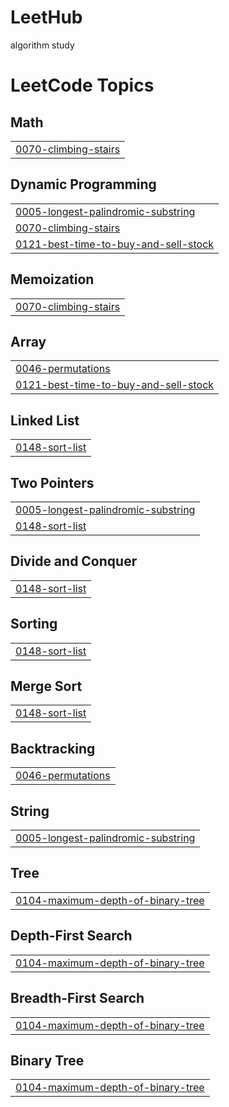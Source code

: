 # LeetHub
algorithm study

<!---LeetCode Topics Start-->
# LeetCode Topics
## Math
|  |
| ------- |
| [0070-climbing-stairs](https://github.com/changhee16/LeetCode/tree/master/0070-climbing-stairs) |
## Dynamic Programming
|  |
| ------- |
| [0005-longest-palindromic-substring](https://github.com/changhee16/LeetCode/tree/master/0005-longest-palindromic-substring) |
| [0070-climbing-stairs](https://github.com/changhee16/LeetCode/tree/master/0070-climbing-stairs) |
| [0121-best-time-to-buy-and-sell-stock](https://github.com/changhee16/LeetCode/tree/master/0121-best-time-to-buy-and-sell-stock) |
## Memoization
|  |
| ------- |
| [0070-climbing-stairs](https://github.com/changhee16/LeetCode/tree/master/0070-climbing-stairs) |
## Array
|  |
| ------- |
| [0046-permutations](https://github.com/changhee16/LeetCode/tree/master/0046-permutations) |
| [0121-best-time-to-buy-and-sell-stock](https://github.com/changhee16/LeetCode/tree/master/0121-best-time-to-buy-and-sell-stock) |
## Linked List
|  |
| ------- |
| [0148-sort-list](https://github.com/changhee16/LeetCode/tree/master/0148-sort-list) |
## Two Pointers
|  |
| ------- |
| [0005-longest-palindromic-substring](https://github.com/changhee16/LeetCode/tree/master/0005-longest-palindromic-substring) |
| [0148-sort-list](https://github.com/changhee16/LeetCode/tree/master/0148-sort-list) |
## Divide and Conquer
|  |
| ------- |
| [0148-sort-list](https://github.com/changhee16/LeetCode/tree/master/0148-sort-list) |
## Sorting
|  |
| ------- |
| [0148-sort-list](https://github.com/changhee16/LeetCode/tree/master/0148-sort-list) |
## Merge Sort
|  |
| ------- |
| [0148-sort-list](https://github.com/changhee16/LeetCode/tree/master/0148-sort-list) |
## Backtracking
|  |
| ------- |
| [0046-permutations](https://github.com/changhee16/LeetCode/tree/master/0046-permutations) |
## String
|  |
| ------- |
| [0005-longest-palindromic-substring](https://github.com/changhee16/LeetCode/tree/master/0005-longest-palindromic-substring) |
## Tree
|  |
| ------- |
| [0104-maximum-depth-of-binary-tree](https://github.com/changhee16/LeetCode/tree/master/0104-maximum-depth-of-binary-tree) |
## Depth-First Search
|  |
| ------- |
| [0104-maximum-depth-of-binary-tree](https://github.com/changhee16/LeetCode/tree/master/0104-maximum-depth-of-binary-tree) |
## Breadth-First Search
|  |
| ------- |
| [0104-maximum-depth-of-binary-tree](https://github.com/changhee16/LeetCode/tree/master/0104-maximum-depth-of-binary-tree) |
## Binary Tree
|  |
| ------- |
| [0104-maximum-depth-of-binary-tree](https://github.com/changhee16/LeetCode/tree/master/0104-maximum-depth-of-binary-tree) |
<!---LeetCode Topics End-->